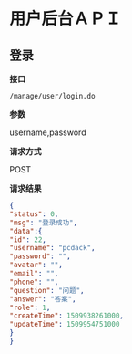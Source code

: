 # 用户后台ＡＰＩ



## 登录

**接口**

`/manage/user/login.do`

**参数**

username,password

**请求方式**

POST

**请求结果**

```json
{
"status": 0,
"msg": "登录成功",
"data":{
"id": 22,
"username": "pcdack",
"password": "",
"avatar": "",
"email": "",
"phone": "",
"question": "问题",
"answer": "答案",
"role": 1,
"createTime": 1509938261000,
"updateTime": 1509954751000
}
}
```



